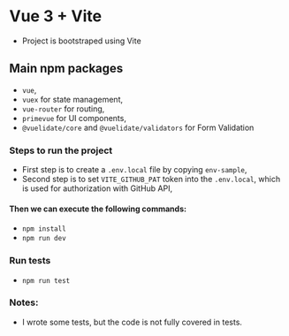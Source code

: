 # Vue 3 + Vite

- Project is bootstraped using Vite

## Main npm packages

- `vue`,
- `vuex` for state management,
- `vue-router` for routing,
- `primevue` for UI components,
- `@vuelidate/core` and `@vuelidate/validators` for Form Validation

### Steps to run the project

- First step is to create a `.env.local` file by copying `env-sample`,
- Second step is to set `VITE_GITHUB_PAT` token into the `.env.local`, which is used for authorization with GitHub API,

#### Then we can execute the following commands:

- `npm install`
- `npm run dev`

### Run tests

- `npm run test`

### Notes:

- I wrote some tests, but the code is not fully covered in tests.
